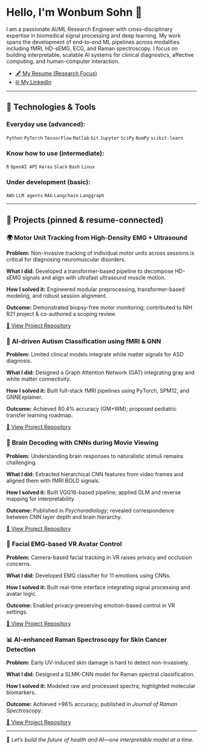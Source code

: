 # Hello, I'm Wonbum Sohn 👋

I am a passionate AI/ML Research Engineer with cross-disciplinary expertise in biomedical signal processing and deep learning. My work spans the development of end-to-end ML pipelines across modalities including fMRI, HD-sEMG, ECG, and Raman spectroscopy. I focus on building interpretable, scalable AI systems for clinical diagnostics, affective computing, and human-computer interaction.

- [🖋️ My Resume (Research Focus)](https://github.com/WonbumSohn)
- [🌐 My LinkedIn](https://www.linkedin.com/in/wonbumsohn)

---

## 🔧 Technologies & Tools

### Everyday use (advanced):
`Python` `PyTorch` `TensorFlow` `Matlab` `Git` `Jupyter` `SciPy` `NumPy` `scikit-learn`

### Know how to use (intermediate):
`R` `OpenAI API` `Keras` `Slack` `Bash` `Linux`

### Under development (basic):
`AWS` `LLM agents` `RAG` `Langchain` `Langgraph`

---

## 📄 Projects (pinned & resume-connected)

### 🌍 **Motor Unit Tracking from High-Density EMG + Ultrasound**
**Problem:** Non-invasive tracking of individual motor units across sessions is critical for diagnosing neuromuscular disorders.

**What I did:** Developed a transformer-based pipeline to decompose HD-sEMG signals and align with ultrafast ultrasound muscle motion.

**How I solved it:** Engineered modular preprocessing, transformer-based modeling, and robust session alignment.

**Outcome:** Demonstrated biopsy-free motor monitoring; contributed to NIH R21 project & co-authored a scoping review.

[🔗 View Project Repository](https://github.com/WonbumSohn/motor-unit-tracking)

### 🔎 **AI-driven Autism Classification using fMRI & GNN**
**Problem:** Limited clinical models integrate white matter signals for ASD diagnosis.

**What I did:** Designed a Graph Attention Network (GAT) integrating gray and white matter connectivity.

**How I solved it:** Built full-stack fMRI pipelines using PyTorch, SPM12, and GNNExplainer.

**Outcome:** Achieved 80.4% accuracy (GM+WM); proposed pediatric transfer learning roadmap.

[🔗 View Project Repository](https://github.com/WonbumSohn/autism-fmri-gat)

### 🎥 **Brain Decoding with CNNs during Movie Viewing**
**Problem:** Understanding brain responses to naturalistic stimuli remains challenging.

**What I did:** Extracted hierarchical CNN features from video frames and aligned them with fMRI BOLD signals.

**How I solved it:** Built VGG16-based pipeline; applied GLM and reverse mapping for interpretability.

**Outcome:** Published in *Psychoradiology*; revealed correspondence between CNN layer depth and brain hierarchy.

[🔗 View Project Repository](https://github.com/WonbumSohn/movie-cnn-fmri)

### 📍 **Facial EMG-based VR Avatar Control**
**Problem:** Camera-based facial tracking in VR raises privacy and occlusion concerns.

**What I did:** Developed EMG classifier for 11 emotions using CNNs.

**How I solved it:** Built real-time interface integrating signal processing and avatar logic.

**Outcome:** Enabled privacy-preserving emotion-based control in VR settings.

[🔗 View Project Repository](https://github.com/WonbumSohn/emg-vr-avatar)

### 📊 **AI-enhanced Raman Spectroscopy for Skin Cancer Detection**
**Problem:** Early UV-induced skin damage is hard to detect non-invasively.

**What I did:** Designed a SLMK-CNN model for Raman spectral classification.

**How I solved it:** Modeled raw and processed spectra; highlighted molecular biomarkers.

**Outcome:** Achieved >96% accuracy; published in *Journal of Raman Spectroscopy*.

[🔗 View Project Repository](https://github.com/WonbumSohn/raman-cancer-detection)

---

🌟 *Let’s build the future of health and AI—one interpretable model at a time.*

